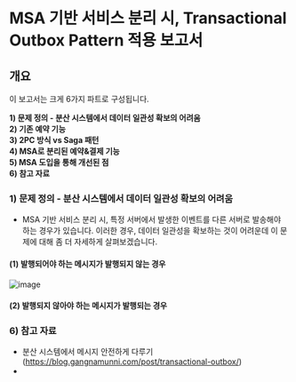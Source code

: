 # MSA 기반 서비스 분리 시, Transactional Outbox Pattern 적용 보고서 

## 개요

이 보고서는 크게 6가지 파트로 구성됩니다.
  
**1) 문제 정의 - 분산 시스템에서 데이터 일관성 확보의 어려움** <br>
**2) 기존 예약 기능** <br>
**3) 2PC 방식 vs Saga 패턴** <br>
**4) MSA로 분리된 예약&결제 기능** <br>
**5) MSA 도입을 통해 개선된 점** <br> 
**6) 참고 자료** <br> 



### 1) 문제 정의 - 분산 시스템에서 데이터 일관성 확보의 어려움

- MSA 기반 서비스 분리 시, 특정 서버에서 발생한 이벤트를 다른 서버로 발송해야 하는 경우가 있습니다.
  이러한 경우, 데이터 일관성을 확보하는 것이 어려운데 이 문제에 대해 좀 더 자세하게 살펴보겠습니다.


#### (1) 발행되어야 하는 메시지가 발행되지 않는 경우
  ![image](https://github.com/user-attachments/assets/51114dfa-b937-4663-850c-3c848aa97f75)



#### (2) 발행되지 않아야 하는 메시지가 발행되는 경우
 








### 6) 참고 자료
- 분산 시스템에서 메시지 안전하게 다루기(https://blog.gangnamunni.com/post/transactional-outbox/)
- 

